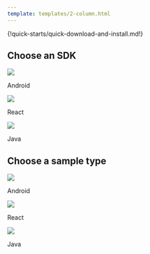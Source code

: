 ```yaml
---
template: templates/2-column.html
---
```


{!quick-starts/quick-download-and-install.md!}


## Choose an SDK

<div class="content"> 
    <!-- begin card -->
    <div class="card" onclick="location.href='../../quick-starts/android';">
      <div class="icon">
        <i class="material-icons md-24">
            <img src="../../assets/img/icons/technology/android.png">
        </i>
      </div>
      <div class="card-content" >
         <p class="title">Android</p>
         <p class="hint"/>
      </div>
    </div>
    <!-- end card -->
    <!-- begin card -->
    <div class="card" onclick="location.href='../../quick-starts/react';">
      <div class="icon">
        <i class="material-icons md-24">
            <img src="../../assets/img/icons/technology/react.png">
        </i>
      </div>
      <div class="card-content" >
         <p class="title">React</p>
         <p class="hint"/>
      </div>
    </div>
    <!-- end card -->   <!-- begin card -->
    <div class="card" onclick="location.href='../../quick-starts/java';">
      <div class="icon">
        <i class="material-icons md-24">
            <img src="../../assets/img/icons/technology/java.png">
        </i>
      </div>
      <div class="card-content" >
         <p class="title">Java</p>
         <p class="hint"/>
      </div>
    </div>
    <!-- end card -->
</div>


## Choose a sample type

<div class="content"> 
    <!-- begin card -->
    <div class="card" onclick="location.href='../../quick-starts/android';">
      <div class="icon">
        <i class="material-icons md-24">
            <img src="../../assets/img/icons/technology/android.png">
        </i>
      </div>
      <div class="card-content" >
         <p class="title">Android</p>
         <p class="hint"/>
      </div>
    </div>
    <!-- end card -->
    <!-- begin card -->
        <div class="card" onclick="location.href='../../quick-starts/react';">
          <div class="icon">
            <i class="material-icons md-24">
                <img src="../../assets/img/icons/technology/react.png">
            </i>
          </div>
          <div class="card-content" >
            <p class="title">React</p>
            <p class="hint"/>
          </div>
        </div>
        <!-- end card -->
    <!-- begin card -->
        <div class="card" onclick="location.href='../../quick-starts/java';">
          <div class="icon">
            <i class="material-icons md-24">
                <img src="../../assets/img/icons/technology/java.png">
            </i>
          </div>
          <div class="card-content" >
            <p class="title">Java</p>
            <p class="hint"/>
          </div>
        </div>
        <!-- end card -->
</div>